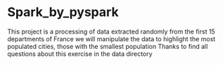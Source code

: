 # Spark_by_pyspark
This project is a processing of data extracted randomly from the first 15 departments of France
we will manipulate the data to highlight the most populated cities, those with the smallest population
Thanks to find all questions about this exercise in the data directory  
